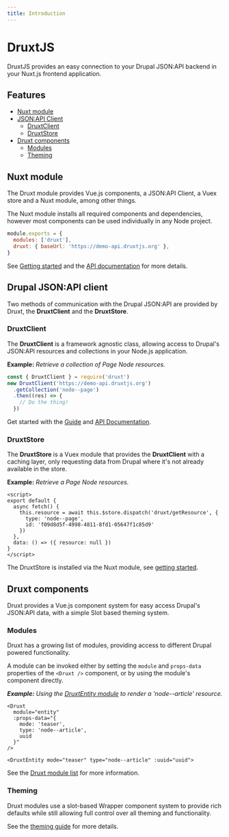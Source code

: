 ```yaml
---
title: Introduction
---
```


# DruxtJS

DruxtJS provides an easy connection to your Drupal JSON:API backend in your Nuxt.js frontend application.


## Features

- [Nuxt module](#nuxt-module)
- [JSON:API Client](#drupal-json-api-client)
  - [DruxtClient](#druxtclient)
  - [DruxtStore](#druxtstore)
- [Druxt components](#druxt-components)
  - [Modules](#modules)
  - [Theming](#theming)


## Nuxt module

The Druxt module provides Vue.js components, a JSON:API Client, a Vuex store and a Nuxt module, among other things.

The Nuxt module installs all required components and dependencies, however most components can be used individually in any Node project.

```js
module.exports = {
  modules: ['druxt'],
  druxt: { baseUrl: 'https://demo-api.druxtjs.org' },
}
```

See [Getting started](/guide/getting-started) and the [API documentation](/api) for more details.


## Drupal JSON:API client

Two methods of communication with the Drupal JSON:API are provided by Druxt, the **DruxtClient** and the **DruxtStore**.

### DruxtClient

The **DruxtClient** is a framework agnostic class, allowing access to Drupal's JSON:API resources and collections in your Node.js application.

**Example:** _Retrieve a collection of Page Node resources._
```js
const { DruxtClient } = require('druxt')
new DruxtClient('https://demo-api.druxtjs.org')
  .getCollection('node--page')
  .then((res) => {
    // Do the thing!
  })
```

Get started with the [Guide](/guide/client) and [API Documentation](/api/packages/druxt/client).

### DruxtStore

The **DruxtStore** is a Vuex module that provides the **DruxtClient** with a caching layer, only requesting data from Drupal where it's not already available in the store.

**Example:** _Retrieve a Page Node resources._
```vue
<script>
export default {
  async fetch() {
    this.resource = await this.$store.dispatch('druxt/getResource', {
      type: 'node--page',
      id: 'f09d8d5f-4998-4811-8fd1-05647f1c85d9'
    })
  },
  data: () => ({ resource: null })
}
</script>
```

The DruxtStore is installed via the Nuxt module, see [getting started](/guide/getting-started).

## Druxt components

Druxt provides a Vue.js component system for easy access Drupal's JSON:API data, with a simple Slot based theming system.

### Modules

Druxt has a growing list of modules, providing access to different Drupal powered functionality.

A module can be invoked either by setting the `module` and `props-data` properties of the `<Druxt />` component, or by using the module's component directly.

_**Example:** Using the [DruxtEntity module](/modules/entity) to render a 'node--article' resource._

```vue
<Druxt
  module="entity"
  :props-data="{
    mode: 'teaser',
    type: 'node--article',
    uuid
  }"
/>
```

```vue
<DruxtEntity mode="teaser" type="node--article" :uuid="uuid">
```

See the [Druxt module list](/modules) for more information.


### Theming

Druxt modules use a slot-based Wrapper component system to provide rich defaults while still allowing full control over all theming and functionality.

See the [theming guide](/guide/theming) for more details.
